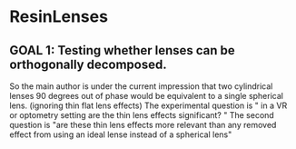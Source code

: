# ResinLenses
## GOAL 1: Testing whether lenses can be orthogonally decomposed.
So the main author is under the current impression that two cylindrical lenses 90 degrees out of phase would be equivalent to a single spherical lens. (ignoring thin flat lens effects)
The experimental question is " in a VR or optometry setting are the thin lens effects significant? "
The second question is "are these thin lens effects more relevant than any removed effect from using an ideal lense instead of a spherical lens"


